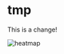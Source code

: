 # tmp

This is a change!

![heatmap](https://github.com/m4xshen/tmp/assets/74842863/06f4c586-fc4b-4dd1-9e00-145e0c9fd960)
